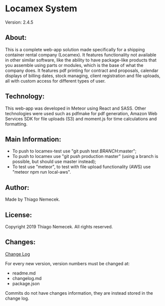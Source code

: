 # Locamex System

Version: 2.4.5

## About:

This is a complete web-app solution made specifically for a shipping container rental company (Locamex). It features functionality not available in other similar software, like the ability to have package-like products that you assemble using parts or modules, which is the base of what the company does.
It features pdf printing for contract and proposals, calendar displays of billing dates, stock managing, client registration and file uploads, all with custom access for different types of user.

## Technology:

This web-app was developed in Meteor using React and SASS. Other technologies were used such as pdfmake for pdf generation, Amazon Web Services SDK for file uploads (S3) and moment.js for time calculations and formatting.

## Main Information:

- To push to locamex-test use "git push test _BRANCH_:master";
- To push to locamex use "git push production master" (using a branch is possible, but should use master instead);
- To test use "meteor", to test with file upload functionality (AWS) use "meteor npm run local-aws".

## Author:

Made by Thiago Nemecek.

## License:

Copyright 2019 Thiago Nemecek. All rights reserved.

## Changes:

[Change Log](changelog.md)

For every new version, version numbers must be changed at:
- readme.md
- changelog.md
- package.json

Commits do not have changes information, they are instead stored in the change log.